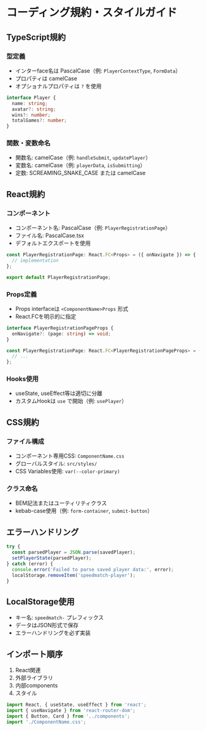 # コーディング規約・スタイルガイド

## TypeScript規約
### 型定義
- インターface名は PascalCase（例: `PlayerContextType`, `FormData`）
- プロパティは camelCase
- オプショナルプロパティは `?` を使用

```typescript
interface Player {
  name: string;
  avatar?: string;
  wins?: number;
  totalGames?: number;
}
```

### 関数・変数命名
- 関数名: camelCase（例: `handleSubmit`, `updatePlayer`）
- 変数名: camelCase（例: `playerData`, `isSubmitting`）
- 定数: SCREAMING_SNAKE_CASE または camelCase

## React規約
### コンポーネント
- コンポーネント名: PascalCase（例: `PlayerRegistrationPage`）
- ファイル名: PascalCase.tsx
- デフォルトエクスポートを使用

```typescript
const PlayerRegistrationPage: React.FC<Props> = ({ onNavigate }) => {
  // implementation
};

export default PlayerRegistrationPage;
```

### Props定義
- Props interfaceは `<ComponentName>Props` 形式
- React.FCを明示的に指定

```typescript
interface PlayerRegistrationPageProps {
  onNavigate?: (page: string) => void;
}

const PlayerRegistrationPage: React.FC<PlayerRegistrationPageProps> = ({ onNavigate }) => {
  // ...
};
```

### Hooks使用
- useState, useEffect等は適切に分離
- カスタムHookは `use` で開始（例: `usePlayer`）

## CSS規約
### ファイル構成
- コンポーネント専用CSS: `ComponentName.css`
- グローバルスタイル: `src/styles/`
- CSS Variables使用: `var(--color-primary)`

### クラス命名
- BEM記法またはユーティリティクラス
- kebab-case使用（例: `form-container`, `submit-button`）

## エラーハンドリング
```typescript
try {
  const parsedPlayer = JSON.parse(savedPlayer);
  setPlayerState(parsedPlayer);
} catch (error) {
  console.error('Failed to parse saved player data:', error);
  localStorage.removeItem('speedmatch-player');
}
```

## LocalStorage使用
- キー名: `speedmatch-` プレフィックス
- データはJSON形式で保存
- エラーハンドリングを必ず実装

## インポート順序
1. React関連
2. 外部ライブラリ
3. 内部components
4. スタイル

```typescript
import React, { useState, useEffect } from 'react';
import { useNavigate } from 'react-router-dom';
import { Button, Card } from '../components';
import './ComponentName.css';
```